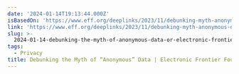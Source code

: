```yaml
---
date: '2024-01-14T19:13:44.000Z'
isBasedOn: 'https://www.eff.org/deeplinks/2023/11/debunking-myth-anonymous-data'
link: 'https://www.eff.org/deeplinks/2023/11/debunking-myth-anonymous-data'
slug: >-
  2024-01-14-debunking-the-myth-of-anonymous-data-or-electronic-frontier-foundation
tags:
  - Privacy
title: Debunking the Myth of “Anonymous” Data | Electronic Frontier Foundation
---
```


